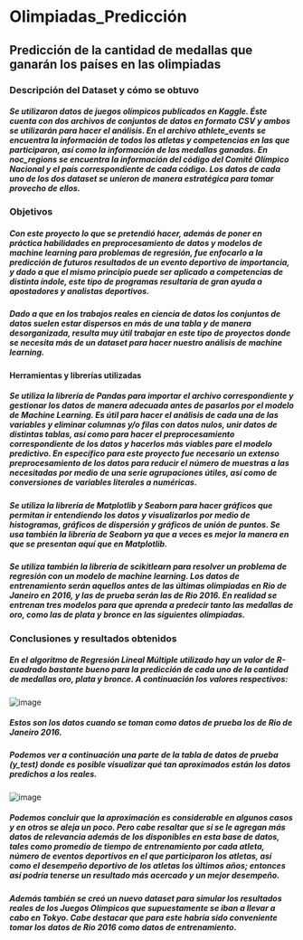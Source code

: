 # Olimpiadas_Predicción
## Predicción de la cantidad de medallas que ganarán los países en las olimpiadas

### Descripción del Dataset y cómo se obtuvo
##### Se utilizaron datos de juegos olímpicos publicados en Kaggle. Éste cuenta con dos archivos de conjuntos de datos en formato CSV y ambos se utilizarán para hacer el análisis. En el archivo athlete_events se encuentra la información de todos los atletas y competencias en las que participaron, así como la información de las medallas ganadas. En noc_regions se encuentra la información del código del Comité Olímpico Nacional y el país correspondiente de cada código. Los datos de cada uno de los dos dataset se unieron de manera estratégica para tomar provecho de ellos. 

### Objetivos
##### Con este proyecto lo que se pretendió hacer, además de poner en práctica habilidades en preprocesamiento de datos y modelos de machine learning para problemas de regresión, fue enfocarlo a la predicción de futuros resultados de un evento deportivo de importancia, y dado a que el mismo principio puede ser aplicado a competencias de distinta índole, este tipo de programas resultaría de gran ayuda a apostadores y analistas deportivos. 
##### Dado a que en los trabajos reales en ciencia de datos los conjuntos de datos suelen estar dispersos en más de una tabla y de manera desorganizada, resulta muy útil trabajar en este tipo de proyectos donde se necesita más de un dataset para hacer nuestro análisis de machine learning. 

#### Herramientas y librerías utilizadas
##### Se utiliza la librería de Pandas para importar el archivo correspondiente y gestionar los datos de manera adecuada antes de pasarlos por el modelo de Machine Learning. Es útil para hacer el análisis de cada una de las variables y eliminar columnas y/o filas con datos nulos, unir datos de distintas tablas, así como para hacer el preprocesamiento correspondiente de los datos y hacerlos más viables pare el modelo predictivo. En específico para este proyecto fue necesario un extenso preprocesamiento de los datos para reducir el número de muestras a las necesitadas por medio de una serie agrupaciones útiles, así como de conversiones de variables literales a numéricas.
##### Se utiliza la librería de Matplotlib y Seaborn para hacer gráficos que permitan ir entendiendo los datos y visualizarlos por medio de histogramas, gráficos de dispersión y gráficos de unión de puntos. Se usa también la librería de Seaborn ya que a veces es mejor la manera en que se presentan aquí que en Matplotlib. 
##### Se utiliza también la librería de scikitlearn para resolver un problema de regresión con un modelo de machine learning. Los datos de entrenamiento serán aquellos antes de las últimas olimpiadas en Rio de Janeiro en 2016, y las de prueba serán las de Rio 2016. En realidad se entrenan tres modelos para que aprenda a predecir tanto las medallas de oro, como las de plata y bronce en las siguientes olimpiadas.  

### Conclusiones y resultados obtenidos
##### En el algoritmo de Regresión Lineal Múltiple utilizado hay un valor de R-cuadrado bastante bueno para la predicción de cada uno de la cantidad de medallas oro, plata y bronce. A continuación los valores respectivos:
![image](https://user-images.githubusercontent.com/43154438/118084027-92cf1800-b385-11eb-9b4e-5dab6646446d.png)
##### Estos son los datos cuando se toman como datos de prueba los de Rio de Janeiro 2016.
##### Podemos ver a continuación una parte de la tabla de datos de prueba (y_test) donde es posible visualizar qué tan aproximados están los datos predichos a los reales.
![image](https://user-images.githubusercontent.com/43154438/118084069-a7131500-b385-11eb-8d60-ad59484c19b2.png)
##### Podemos concluir que la aproximación es considerable en algunos casos y en otros se aleja un poco. Pero cabe resaltar que si se le agregan más datos de relevancia además de los disponibles en esta base de datos, tales como promedio de tiempo de entrenamiento por cada atleta, número de eventos deportivos en el que participaron los atletas, así como el desempeño deportivo de los atletas los últimos años; entonces así podría tenerse un resultado más acercado y un mejor desempeño.
##### Además también se creó un nuevo dataset para simular los resultados reales de los Juegos Olímpicos que supuestamente se iban a llevar a cabo en Tokyo. Cabe destacar que para este habría sido conveniente tomar los datos de Rio 2016 como datos de entrenamiento. 



